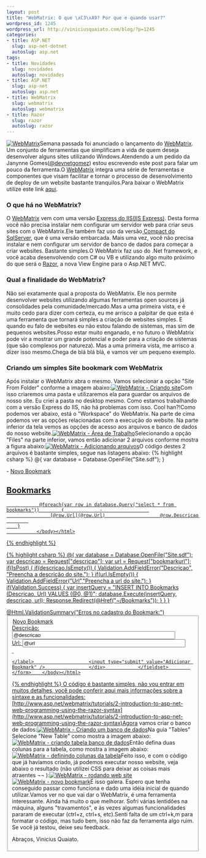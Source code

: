 ```yaml
--- 
layout: post
title: "WebMatrix: O que \xC3\xA9? Por que e quando usar?"
wordpress_id: 1245
wordpress_url: http://viniciusquaiato.com/blog/?p=1245
categories: 
- title: ASP.NET
  slug: asp-net-dotnet
  autoslug: asp.net
tags: 
- title: Novidades
  slug: novidades
  autoslug: novidades
- title: ASP.NET
  slug: asp-net
  autoslug: asp.net
- title: WebMatrix
  slug: webmatrix
  autoslug: webmatrix
- title: Razor
  slug: razor
  autoslug: razor
---
```

[![WebMatrix](http://viniciusquaiato.com/images_posts/splash-150x150.jpg "WebMatrix")](http://viniciusquaiato.com/blog/webmatrix-o-que-e-por-que-usar/splash-2/)Semana passada foi anunciado o lançamento do [WebMatrix](http://www.asp.net/webmatrix). Um conjunto de ferramentas que simplificam a vida de quem deseja desenvolver alguns sites utilizando Windows.Atendendo a um pedido da Janynne Gomes([@devnetgomez](http://twitter.com/devnetgomez)) estou escrevendo este post para falar um pouco da ferramenta.O [WebMatrix](http://www.asp.net/webmatrix) integra uma série de ferramentas e componentes que visam facilitar e tornar o processo de desenvolvimento de deploy de um website bastante tranquilos.Para baixar o WebMatrix utilize este link [aqui](http://www.microsoft.com/web/webmatrix/).

### O que há no WebMatrix?
O [WebMatrix](http://www.microsoft.com/web/webmatrix/features/) vem com uma versão [Express do IIS(IIS Express)](http://weblogs.asp.net/scottgu/archive/2010/06/28/introducing-iis-express.aspx). Desta forma você não precisa instalar nem configurar um servidor web para criar seus sites com o WebMatrix.Ele também faz uso da versão[ Compact do SqlServer](http://weblogs.asp.net/scottgu/archive/2010/06/30/new-embedded-database-support-with-asp-net.aspx), que é uma versão embarcada. Mais uma vez, você não precisa instalar e nem configurar um servidor de banco de dados para começar a criar websites. Bastante simples.O WebMatrix faz uso do .Net framework, e você acaba desenvolvendo com C# ou VB e utilizando algo muito próximo do que será o [Razor](http://weblogs.asp.net/scottgu/archive/2010/07/02/introducing-razor.aspx), a nova View Engine para o Asp.NET MVC.

### Qual a finalidade do WebMatrix?
Não sei exatamente qual a proposta do WebMatrix. Ele nos permite desenvolver websites utilizando algumas ferramentas open sources já consolidades pela comunidade/mercado.Mas a uma primeira vista, e é muito cedo para dizer com certeza, eu me arrisco a palpitar de que esta é uma ferramenta que tornará simples a criação de websites simples. E quando eu falo de websites eu não estou falando de sistemas, mas sim de pequenos websites.Posso estar muito enganado, e no futuro o WebMatrix pode vir a mostrar um grande potencial e poder para a criação de sistemas (que são complexos por natureza). Mas a uma primeira vista, me arrisco a dizer isso mesmo.Chega de blá blá blá, e vamos ver um pequeno exemplo.

### Criando um simples Site bookmark com WebMatrix
Após instalar o WebMatrix abra o mesmo. Vamos selecionar a opção "Site From Folder" conforme a imagem abaixo:[![WebMatrix - Criando site](http://viniciusquaiato.com/images_posts/Inicial-300x220.jpg "WebMatrix - Criando site")](http://viniciusquaiato.com/blog/webmatrix-o-que-e-por-que-usar/inicial-2/)Com isso criaremos uma pasta e utilizaremos ela para guardar os arquivos de nosso site. Eu criei a pasta no desktop mesmo. Como estamos trabalhando com a versão Express do IIS, não há problemas com isso. Cool han?!Como podemos ver abaixo, está o "Workspace" do WebMatrix. Na parte de cima podemos ver as opções relacionadas com a execução do website. Na parte inferior da tela vemos as opções de acesso aos arquivos e banco de dados do nosso website.[![WebMatrix - Área de Trabalho](http://viniciusquaiato.com/images_posts/Workspace-300x181.jpg "WebMatrix - Área de Trabalho")](http://viniciusquaiato.com/blog/webmatrix-o-que-e-por-que-usar/workspace/)Selecionando a opção "Files" na parte inferior, vamos então adicionar 2 arquivos conforme mostra a figura abaixo:[![WebMatrix - Adicionando arquivos ](http://viniciusquaiato.com/images_posts/fILES-300x216.jpg "WebMatrix - Adicionando arquivos ")](http://viniciusquaiato.com/blog/webmatrix-o-que-e-por-que-usar/files/)O código destes 2 arquivos é bastante simples, segue nas listagens abaixo:
{% highlight csharp %}
@{
var database = Database.OpenFile("Site.sdf");
    }
<!DOCTYPE html SYSTEM><html>    <head>        <title>Quaiato's WebMatrix Bookmarks</title>    </head>    <body>                    - <a href="@Href("/NovoBookmark")">Novo Bookmark
                

## Bookmarks
                @foreach(var row in database.Query("select * from bookmarks"))        {             -                 
                    [@row.Url](@row.Url)                    @row.Descricao                
            
        }
               </body></html>
{% endhighlight %}

{% highlight csharp %}
@{
var database = Database.OpenFile("Site.sdf");
var descricao = Request["descricao"];
var url = Request["bookmarkurl"];
if(IsPost)    {
if(descricao.IsEmpty())        {            Validation.AddFieldError("Descricao", "Preencha a descrição do site.");
    }
if(url.IsEmpty())        {            Validation.AddFieldError("Url","Preencha a url do site.");
    }
if(Validation.Success) {
var insertQuery = "INSERT INTO Bookmarks (Descricao, Url) VALUES (@0, @1)";
    database.Execute(insertQuery, descricao, url);
    Response.Redirect(@Href("~/Bookmarks"));
    }
    }
}
<!DOCTYPE html SYSTEM><html>    <head>        <title>Quaiato's WebMatrix Bookmarks</title>    </head>    <body>        <div>            @Html.ValidationSummary("Erros no cadastro do Bookmark:")        </div>             <form method="post" action="">            <fieldset>                <legend>Novo Bookmark</legend>                <div>                    <label>Descrição:</label>                    <input name="descricao" type="text" size="50" value="@descricao" />                </div>                <div>                    <label>Url:</label>                    <input name="bookmarkurl" type="text" size="50" value="@url" />                </div>                <div>                    <label>&nbsp;
    </label>                    <input type="submit" value="Adicionar Bookmark" />                </div>            </fieldset>        </form>    </body></html>
{% endhighlight %}
O código é bastante simples, não vou entrar em muitos detalhes, você pode conferir aqui mais informações sobre a sintaxe e as funcionalidades: [http://www.asp.net/webmatrix/tutorials/2-introduction-to-asp-net-web-programming-using-the-razor-syntax](http://www.asp.net/webmatrix/tutorials/2-introduction-to-asp-net-web-programming-using-the-razor-syntax)Agora vamos criar o banco de dados:[![WebMatrix - Criando um banco de dados](http://viniciusquaiato.com/images_posts/database-300x216.jpg "WebMatrix - Criando um banco de dados")](http://viniciusquaiato.com/blog/webmatrix-o-que-e-por-que-usar/database/)Na guia "Tables" Selecione "New Table" como mostra a imagem abaixo:[![WebMatrix - criando tabela banco de dados](http://viniciusquaiato.com/images_posts/new_table-300x216.jpg "WebMatrix - criando tabela banco de dados")](http://viniciusquaiato.com/blog/webmatrix-o-que-e-por-que-usar/new_table/)Então defina duas colunas para a tabela, como mostra a imagem abaixo:[![WebMatrix - definindo colunas da tabela](http://viniciusquaiato.com/images_posts/table_definition-300x216.jpg "WebMatrix - definindo colunas da tabela")](http://viniciusquaiato.com/blog/webmatrix-o-que-e-por-que-usar/table_definition/)Feito isso, e com o código que já havíamos criado, já podemos executar nosso website, veja abaixo o resultado (não utilizei CSS para deixar as coisas mais atraentes ¬¬ ):[![WebMatrix - rodando web site](http://viniciusquaiato.com/images_posts/Rodando_Site-300x230.jpg "WebMatrix - rodando web site")](http://viniciusquaiato.com/blog/webmatrix-o-que-e-por-que-usar/rodando_site/)[![WebMatrix - novo bookmark](http://viniciusquaiato.com/images_posts/Novo_Bookmark-300x230.jpg "WebMatrix - novo bookmark")](http://viniciusquaiato.com/blog/webmatrix-o-que-e-por-que-usar/novo_bookmark/)É isso galera. Espero que tenha conseguido passar como funciona e dado uma idéia inicial de quando utilizar.Vamos ver no que vai dar o WebMatrix, é uma ferramenta interessante. Ainda há muito o que melhorar. Sofri várias lentidões na máquina, alguns "travamentos", e às vezes algumas funcionalidades pararam de executar (ctrl+z, ctrl+s, etc).Senti falta de um ctrl+k,m para formatar o código, mas tudo bem, isso não faz da ferramenta algo ruim. Se você já testou, deixe seu feedback.

Abraços,
Vinicius Quaiato.
